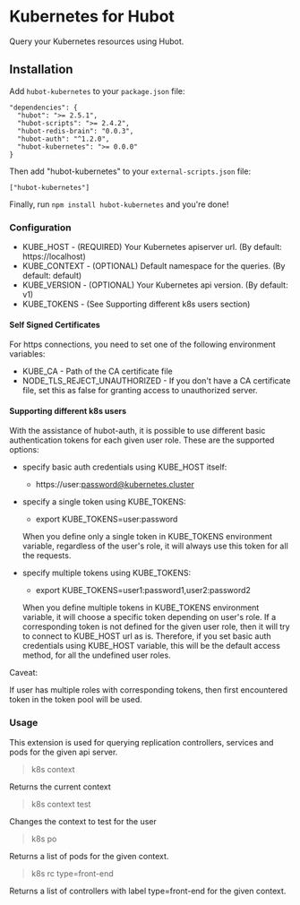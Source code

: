 # Kubernetes for Hubot

Query your Kubernetes resources using Hubot.

## Installation

Add `hubot-kubernetes` to your `package.json` file:

    "dependencies": {
      "hubot": ">= 2.5.1",
      "hubot-scripts": ">= 2.4.2",
      "hubot-redis-brain": "0.0.3",
      "hubot-auth": "^1.2.0",
      "hubot-kubernetes": ">= 0.0.0"
    }

Then add "hubot-kubernetes" to your `external-scripts.json` file:

    ["hubot-kubernetes"]

Finally, run `npm install hubot-kubernetes` and you're done!

### Configuration

- KUBE_HOST - (REQUIRED) Your Kubernetes apiserver url. (By default: https://localhost)
- KUBE_CONTEXT - (OPTIONAL) Default namespace for the queries. (By default: default)
- KUBE_VERSION - (OPTIONAL) Your Kubernetes api version. (By default: v1)
- KUBE_TOKENS - (See Supporting different k8s users section)

#### Self Signed Certificates
For https connections, you need to set one of the following environment variables:
- KUBE_CA - Path of the CA certificate file
- NODE_TLS_REJECT_UNAUTHORIZED - If you don't have a CA certificate file, set this as false for granting access to unauthorized server.

#### Supporting different k8s users
With the assistance of hubot-auth, it is possible to use different basic authentication tokens for each given user role. These are the supported options:
* specify basic auth credentials using KUBE_HOST itself:
  - https://user:password@kubernetes.cluster
* specify a single token using KUBE_TOKENS:
  - export KUBE_TOKENS=user:password

  When you define only a single token in KUBE_TOKENS environment variable, regardless of the user's role, it will always use this token for all the requests.
* specify multiple tokens using KUBE_TOKENS:
  - export KUBE_TOKENS=user1:password1,user2:password2

  When you define multiple tokens in KUBE_TOKENS environment variable, it will choose a specific token depending on user's role. If a corresponding token is not defined for the given user role, then it will try to connect to KUBE_HOST url as is. Therefore, if you set basic auth credentials using KUBE_HOST variable, this will be the default access method, for all the undefined user roles.

Caveat:

  If user has multiple roles with corresponding tokens, then first encountered token in the token pool will be used.


### Usage

This extension is used for querying replication controllers, services and pods for the given api server.

 > k8s context

 Returns the current context

 > k8s context test

 Changes the context to test for the user

 > k8s po

 Returns a list of pods for the given context.

 > k8s rc type=front-end

 Returns a list of controllers with label type=front-end for the given context.

